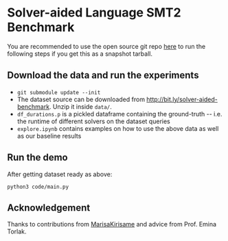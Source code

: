 # Solver-aided Language SMT2 Benchmark

You are recommended to use the open source git repo [here](https://github.com/izgzhen/fantastic-octo-disco)
to run the following steps
if you get this as a snapshot tarball.

## Download the data and run the experiments

- `git submodule update --init`
- The dataset source can be downloaded from http://bit.ly/solver-aided-benchmark.
  Unzip it inside `data/`.
- `df_durations.p` is a pickled dataframe containing the ground-truth -- i.e. the runtime of
  different solvers on the dataset queries
- `explore.ipynb` contains examples on how to use the above data as well as our baseline results

## Run the demo

After getting dataset ready as above:

```
python3 code/main.py
```

## Acknowledgement

Thanks to contributions from [MarisaKirisame](https://github.com/MarisaKirisame/) and advice from Prof. Emina Torlak.
